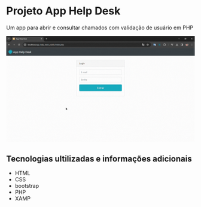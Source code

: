 # Projeto App Help Desk

Um app para abrir e consultar chamados com validação de usuário em PHP

<img src="imagens/gif.gif" alt="visualização no pc">

## Tecnologias ultilizadas e informações adicionais

- HTML
- CSS
- bootstrap
- PHP
- XAMP

